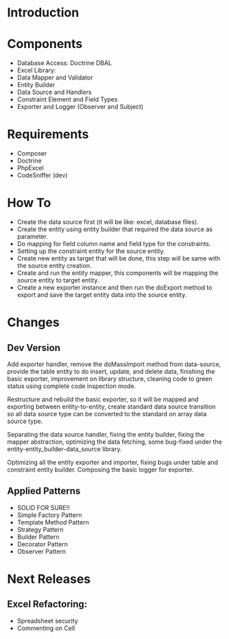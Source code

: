 # Introduction

# Components
- Database Access: Doctrine DBAL
- Excel Library: 
- Data Mapper and Validator
- Entity Builder
- Data Source and Handlers
- Constraint Element and Field Types
- Exporter and Logger (Observer and Subject)

# Requirements
- Composer
- Doctrine
- PhpExcel
- CodeSniffer (dev)

# How To
- Create the data source first (it will be like: excel, database files).
- Create the entity using entity builder that required the data source as parameter.
- Do mapping for field column name and field type for the constraints.
- Setting up the constraint entity for the source entity.
- Create new entity as target that will be done, this step will be same with the source entity creation.
- Create and run the entity mapper, this components will be mapping the source entity to target entity.
- Create a new exporter instance and then run the doExport method to export and save the target entity data into the source entity.

# Changes
## Dev Version 
Add exporter handler, remove the doMassImport method from data-source, provide the table entity to do insert,
update, and delete data, finishing the basic exporter, improvement on library structure, cleaning code to green status
using complete code inspection mode.

Restructure and rebuild the basic exporter, so it will be mapped and exporting between entity-to-entity, 
create standard data source transition so all data source type can be converted to the standard on array data source type.

Separating the data source handler, fixing the entity builder, fixing the mapper abstraction, optimizing the data 
fetching, some bug-fixed under the entity-entity_builder-data_source library.

Optimizing all the entity exporter and importer, fixing bugs under table and constraint entity builder.
Composing the basic logger for exporter.



## Applied Patterns
- SOLID FOR SURE!!
- Simple Factory Pattern
- Template Method Pattern
- Strategy Pattern
- Builder Pattern
- Decorator Pattern
- Observer Pattern

# Next Releases
## Excel Refactoring:
- Spreadsheet security
- Commenting on Cell







